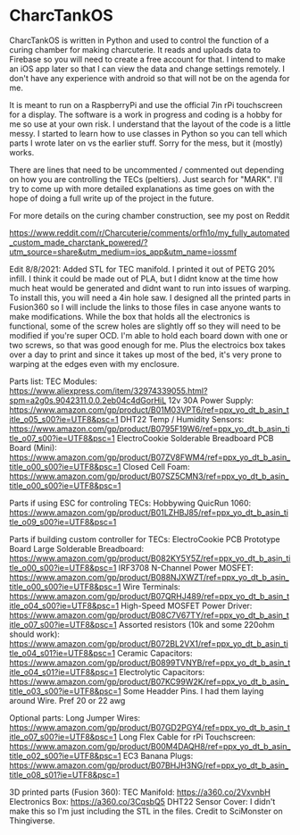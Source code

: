 # CharcTankOS

CharcTankOS is written in Python and used to control the function of a curing chamber for making charcuterie.  It reads and uploads data to Firebase so you will need to create a free account for that.  I intend to make an iOS app later so that I can view the data and change settings remotely.  I don't have any experience with android so that will not be on the agenda for me.

It is meant to run on a RaspberryPi and use the official 7in rPi touchscreen for a display.  The software is a work in progress and coding is a hobby for me so use at your own risk.  I understand that the layout of the code is a little messy.  I started to learn how to use classes in Python so you can tell which parts I wrote later on vs the earlier stuff.  Sorry for the mess, but it (mostly) works.

There are lines that need to be uncommented  / commented out depending on how you are controlling the TECs (peltiers). Just search for "MARK".  I'll try to come up with more detailed explanations as time goes on with the hope of doing a full write up of the project in the future.

For more details on the curing chamber construction, see my post on Reddit

https://www.reddit.com/r/Charcuterie/comments/orfh1o/my_fully_automated_custom_made_charctank_powered/?utm_source=share&utm_medium=ios_app&utm_name=iossmf

Edit 8/8/2021: Added STL for TEC manifold.  I printed it out of PETG 20% infill.  I think it could be made out of PLA, but I didnt know at the time how much heat would be generated and didnt want to run into issues of warping.  To install this, you will need a 4in hole saw.  I designed all the printed parts in Fusion360 so I will include the links to those files in case anyone wants to make modifications. While the box that holds all the electronics is functional, some of the screw holes are slightly off so they will need to be modified if you're super OCD.  I'm able to hold each board down with one or two screws, so that was good enough for me.  Plus the electroics box takes over a day to print and since it takes up most of the bed, it's very prone to warping at the edges even with my enclosure.    

Parts list:
TEC Modules: https://www.aliexpress.com/item/32974339055.html?spm=a2g0s.9042311.0.0.2eb04c4dGorHiL
12v 30A Power Supply: https://www.amazon.com/gp/product/B01M03VPT6/ref=ppx_yo_dt_b_asin_title_o05_s00?ie=UTF8&psc=1
DHT22 Temp / Humidity Sensors: https://www.amazon.com/gp/product/B0795F19W6/ref=ppx_yo_dt_b_asin_title_o07_s00?ie=UTF8&psc=1
ElectroCookie Solderable Breadboard PCB Board (Mini): https://www.amazon.com/gp/product/B07ZV8FWM4/ref=ppx_yo_dt_b_asin_title_o00_s00?ie=UTF8&psc=1
Closed Cell Foam: https://www.amazon.com/gp/product/B07SZ5CMN3/ref=ppx_yo_dt_b_asin_title_o00_s00?ie=UTF8&psc=1

Parts if using ESC for controling TECs:
Hobbywing QuicRun 1060: https://www.amazon.com/gp/product/B01LZHBJ85/ref=ppx_yo_dt_b_asin_title_o09_s00?ie=UTF8&psc=1

Parts if building custom controller for TECs: 
ElectroCookie PCB Prototype Board Large Solderable Breadboard: https://www.amazon.com/gp/product/B082KY5Y5Z/ref=ppx_yo_dt_b_asin_title_o00_s00?ie=UTF8&psc=1
IRF3708 N-Channel Power MOSFET: https://www.amazon.com/gp/product/B088NJXWZT/ref=ppx_yo_dt_b_asin_title_o00_s00?ie=UTF8&psc=1
Wire Terminals: https://www.amazon.com/gp/product/B07QRHJ489/ref=ppx_yo_dt_b_asin_title_o04_s00?ie=UTF8&psc=1
High-Speed MOSFET Power Driver: https://www.amazon.com/gp/product/B08C7V67TY/ref=ppx_yo_dt_b_asin_title_o07_s00?ie=UTF8&psc=1
Assorted resistors (10k and some 220ohm should work): https://www.amazon.com/gp/product/B072BL2VX1/ref=ppx_yo_dt_b_asin_title_o04_s01?ie=UTF8&psc=1
Ceramic Capacitors: https://www.amazon.com/gp/product/B0899TVNYB/ref=ppx_yo_dt_b_asin_title_o04_s01?ie=UTF8&psc=1
Electrolytic Capacitors: https://www.amazon.com/gp/product/B07KC99W2K/ref=ppx_yo_dt_b_asin_title_o03_s00?ie=UTF8&psc=1
Some Headder Pins.  I had them laying around
Wire.  Pref 20 or 22 awg

Optional parts:
Long Jumper Wires: https://www.amazon.com/gp/product/B07GD2PGY4/ref=ppx_yo_dt_b_asin_title_o07_s00?ie=UTF8&psc=1
Long Flex Cable for rPi Touchscreen: https://www.amazon.com/gp/product/B00M4DAQH8/ref=ppx_yo_dt_b_asin_title_o02_s00?ie=UTF8&psc=1
EC3 Banana Plugs: https://www.amazon.com/gp/product/B07BHJH3NG/ref=ppx_yo_dt_b_asin_title_o08_s01?ie=UTF8&psc=1

3D printed parts (Fusion 360):
TEC Manifold: https://a360.co/2VxvnbH
Electronics Box: https://a360.co/3CqsbQ5
DHT22 Sensor Cover: I didn't make this so I'm just including the STL in the files.  Credit to SciMonster on Thingiverse.
